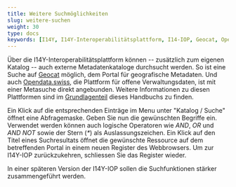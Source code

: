 ```yaml
---
title: Weitere Suchmöglichkeiten
slug: weitere-suchen
weight: 30
type: docs
keywords: [I14Y, I14Y-Interoperabilitätsplattform, I14-IOP, Geocat, Opendata.swiss, Opendata, Metasuche, Suchfenster]
---
```


Über die I14Y-Interoperabilitätsplattform können -- zusätzlich zum eigenen Katalog -- auch externe Metadatenkataloge durchsucht werden. So ist eine Suche auf [Geocat](https://geocat.ch) möglich, dem Portal für geografische Metadaten. Und auch [Opendata.swiss](https://opendata.swiss), die Plattform für offene Verwaltungsdaten, ist mit einer Metasuche direkt angebunden. Weitere Informationen zu diesen Plattformen sind im [Grundlagenteil](/handbook/de/2_rollen_prozesse/plattformen) dieses Handbuchs zu finden.

Ein Klick auf die entsprechenden Einträge im Menu unter "Katalog / Suche" öffnet eine Abfragemaske. Geben Sie nun die gewünschten Begriffe ein. Verwendet werden können auch logische Operatoren wie _AND_, _OR_ und _AND NOT_ sowie der Stern (_*_) als Auslassungszeichen. Ein Klick auf den Titel eines Suchresultats öffnet die gewünschte Ressource auf dem betreffenden Portal in einem neuen Register des Webbrowsers. Um zur I14Y-IOP zurückzukehren, schliessen Sie das Register wieder. 

In einer späteren Version der I14Y-IOP sollen die Suchfunktionen stärker zusammengeführt werden.